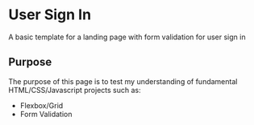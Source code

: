 
# User Sign In

A basic template for a landing page with form validation for user sign in


## Purpose

The purpose of this page is to test my understanding of fundamental HTML/CSS/Javascript projects such as:
- Flexbox/Grid
- Form Validation